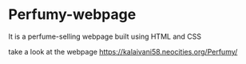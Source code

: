 # Perfumy-webpage
It is a perfume-selling webpage built using HTML and CSS

take a look at the webpage
      https://kalaivani58.neocities.org/Perfumy/
